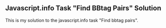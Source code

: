 ## Javascript.info Task "Find BBtag Pairs" Solution

This is my solution to the javascript.info task "Find bbtag pairs".